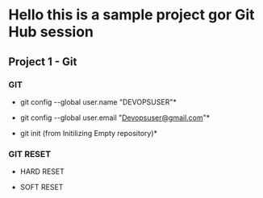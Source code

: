 # Hello this is a sample project gor Git Hub session

## Project 1 - Git

### GIT ###

* git config --global user.name "DEVOPSUSER"*

* git config --global user.email "Devopsuser@gmail.com"*

* git init (from Initilizing Empty repository)*

### GIT RESET

* HARD RESET

* SOFT RESET
